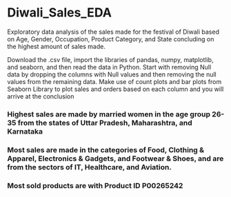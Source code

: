 # Diwali_Sales_EDA
Exploratory data analysis of the sales made for the festival of Diwali based on Age, Gender, Occupation, Product Category, and State concluding on the highest amount of sales made.


Download the .csv file, import the libraries of pandas, numpy, matplotlib, and seaborn, and then read the data in Python.
Start with removing Null data by dropping the columns with Null values and then removing the null values from the remaining data.
Make use of count plots and bar plots from Seaborn Library to plot sales and orders based on each column and you will arrive at the conclusion 

### Highest sales are made by married women in the age group 26-35 from the states of Uttar Pradesh, Maharashtra, and Karnataka
### Most sales are made in the categories of Food, Clothing & Apparel, Electronics & Gadgets, and Footwear & Shoes, and are from the sectors of IT, Healthcare, and Aviation.
### Most sold products are with Product ID P00265242
